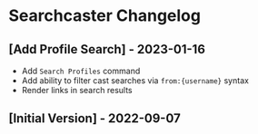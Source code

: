 # Searchcaster Changelog

## [Add Profile Search] - 2023-01-16

- Add `Search Profiles` command
- Add ability to filter cast searches via `from:{username}` syntax
- Render links in search results

## [Initial Version] - 2022-09-07

